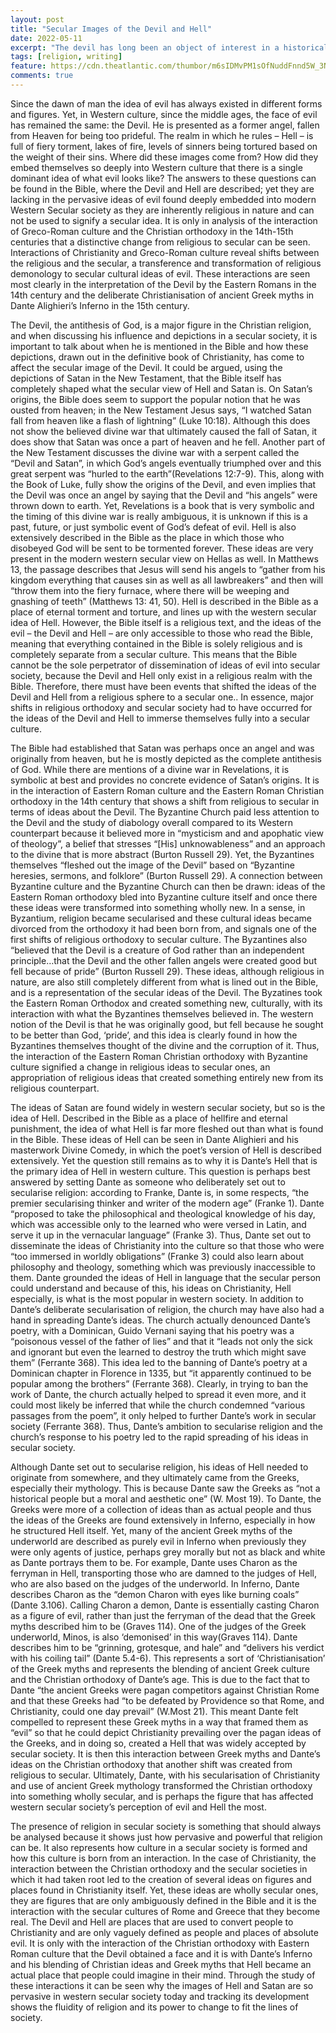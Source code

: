```yaml
---
layout: post
title: "Secular Images of the Devil and Hell"
date: 2022-05-11
excerpt: "The devil has long been an object of interest in a historical and religious sense. How exactly did he come to become so pervasive in secular culture?"
tags: [religion, writing]
feature: https://cdn.theatlantic.com/thumbor/m6sIDMvPM1sOfNuddFnnd5W_3NU=/0x604:960x1144/960x540/media/img/mt/2016/04/bosch-1/original.jpg
comments: true
---
```


Since the dawn of man the idea of evil has always existed in different forms and figures. Yet, in Western culture, since the middle ages, the face of evil has remained the same: the Devil. He is presented as a former angel, fallen from Heaven for being too prideful. The realm in which he rules – Hell – is full of fiery torment, lakes of fire, levels of sinners being tortured based on the weight of their sins. Where did these images come from? How did they embed themselves so deeply into Western culture that there is a single dominant idea of what evil looks like? The answers to these questions can be found in the Bible, where the Devil and Hell are described; yet they are lacking in the pervasive ideas of evil found deeply embedded into modern Western Secular society as they are inherently religious in nature and can not be used to signify a secular idea. It is only in analysis of the interaction of Greco-Roman culture and the Christian orthodoxy in the 14th-15th centuries that a distinctive change from religious to secular can be seen. Interactions of Christianity and Greco-Roman culture reveal shifts between the religious and the secular, a transference and transformation of religious demonology to secular cultural ideas of evil. These interactions are seen most clearly in the interpretation of the Devil by the Eastern Romans in the 14th century and the deliberate Christianisation of ancient Greek myths in Dante Alighieri’s Inferno in the 15th century.

The Devil, the antithesis of God, is a major figure in the Christian religion, and when discussing his influence and depictions in a secular society, it is important to talk about when he is mentioned in the Bible and how these depictions, drawn out in the definitive book of Christianity, has come to affect the secular image of the Devil. It could be argued, using the depictions of Satan in the New Testament, that the Bible itself has completely shaped what the secular view of Hell and Satan is. On Satan’s origins, the Bible does seem to support the popular notion that he was ousted from heaven; in the New Testament Jesus says, “I watched Satan fall from heaven like a flash of lightning” (Luke 10:18). Although this does not show the believed divine war that ultimately caused the fall of Satan, it does show that Satan was once a part of heaven and he fell. Another part of the New Testament discusses the divine war with a serpent called the “Devil and Satan”, in which God’s angels eventually triumphed over and this great serpent was “hurled to the earth”(Revelations 12:7-9). This, along with the Book of Luke, fully show the origins of the Devil, and even implies that the Devil was once an angel by saying that the Devil and “his angels” were thrown down to earth. Yet, Revelations is a book that is very symbolic and the timing of this divine war is really ambiguous, it is unknown if this is a past, future, or just symbolic event of God’s defeat of evil. Hell is also extensively described in the Bible as the place in which those who disobeyed God will be sent to be tormented forever. These ideas are very present in the modern western secular view on Hellas as well. In Matthews 13, the passage describes that Jesus will send his angels to “gather from his kingdom everything that causes sin as well as all lawbreakers” and then will “throw them into the fiery furnace, where there will be weeping and gnashing of teeth” (Matthews 13: 41, 50). Hell is described in the Bible as a place of eternal torment and torture, and lines up with the western secular idea of Hell. However, the Bible itself is a religious text, and the ideas of the evil – the Devil and Hell – are only accessible to those who read the Bible, meaning that everything contained in the Bible is solely religious and is completely separate from a secular culture. This means that the Bible cannot be the sole perpetrator of dissemination of ideas of evil into secular society, because the Devil and Hell only exist in a religious realm with the Bible. Therefore, there must have been events that shifted the ideas of the Devil and Hell from a religious sphere to a secular one.. In essence, major shifts in religious orthodoxy and secular society had to have occurred for the ideas of the Devil and Hell to immerse themselves fully into a secular culture.

The Bible had established that Satan was perhaps once an angel and was originally from heaven, but he is mostly depicted as the complete antithesis of God. While there are mentions of a divine war in Revelations, it is symbolic at best and provides no concrete evidence of Satan’s origins. It is in the interaction of Eastern Roman culture and the Eastern Roman Christian orthodoxy in the 14th century that shows a shift from religious to secular in terms of ideas about the Devil. The Byzantine Church paid less attention to the Devil and the study of diabology overall compared to its Western counterpart because it believed more in “mysticism and and apophatic view of theology”, a belief that stresses “[His] unknowableness” and an approach to the divine that is more abstract (Burton Russell 29). Yet, the Byzantines themselves “fleshed out the image of the Devil” based on “Byzantine heresies, sermons, and folklore” (Burton Russell 29). A connection between Byzantine culture and the Byzantine Church can then be drawn: ideas of the Eastern Roman orthodoxy bled into Byzantine culture itself and once there these ideas were transformed into something wholly new. In a sense, in Byzantium, religion became secularised and these cultural ideas became divorced from the orthodoxy it had been born from, and signals one of the first shifts of religious orthodoxy to secular culture. The Byzantines also “believed that the Devil is a creature of God rather than an independent principle…that the Devil and the other fallen angels were created good but fell because of pride” (Burton Russell 29). These ideas, although religious in nature, are also still completely different from what is lined out in the Bible, and is a representation of the secular ideas of the Devil. The Byzatines took the Eastern Roman Orthodox and created something new, culturally, with its interaction with what the Byzantines themselves believed in. The western notion of the Devil is that he was originally good, but fell because he sought to be better than God, ‘pride’, and this idea is clearly found in how the Byzantines themselves thought of the divine and the corruption of it. Thus, the interaction of the Eastern Roman Christian orthodoxy with Byzantine culture signified a change in religious ideas to secular ones, an appropriation of religious ideas that created something entirely new from its religious counterpart.

The ideas of Satan are found widely in western secular society, but so is the idea of Hell. Described in the Bible as a place of hellfire and eternal punishment, the idea of what Hell is far more fleshed out than what is found in the Bible. These ideas of Hell can be seen in Dante Alighieri and his masterwork Divine Comedy, in which the poet’s version of Hell is described extensively. Yet the question still remains as to why it is Dante’s Hell that is the primary idea of Hell in western culture. This question is perhaps best answered by setting Dante as someone who deliberately set out to secularise religion: according to Franke, Dante is, in some respects, “the premier secularising thinker and writer of the modern age” (Franke 1). Dante “proposed to take the philosophical and theological knowledge of his day, which was accessible only to the learned who were versed in Latin, and serve it up in the vernacular language” (Franke 3). Thus, Dante set out to disseminate the ideas of Christianity into the culture so that those who were “too immersed in worldly obligations” (Franke 3) could also learn about philosophy and theology, something which was previously inaccessible to them. Dante grounded the ideas of Hell in language that the secular person could understand and because of this, his ideas on Christianity, Hell especially, is what is the most popular in western society. In addition to Dante’s deliberate secularisation of religion, the church may have also had a hand in spreading Dante’s ideas. The church actually denounced Dante’s poetry, with a Dominican, Guido Vernani saying that his poetry was a “poisonous vessel of the father of lies” and that it “leads not only the sick and ignorant but even the learned to destroy the truth which might save them” (Ferrante 368). This idea led to the banning of Dante’s poetry at a Dominican chapter in Florence in 1335, but “it apparently continued to be popular among the brothers” (Ferrante 368). Clearly, in trying to ban the work of Dante, the church actually helped to spread it even more, and it could most likely be inferred that while the church condemned “various passages from the poem”, it only helped to further Dante’s work in secular society (Ferrante 368). Thus, Dante’s ambition to secularise religion and the church’s response to his poetry led to the rapid spreading of his ideas in secular society.

Although Dante set out to secularise religion, his ideas of Hell needed to originate from somewhere, and they ultimately came from the Greeks, especially their mythology. This is because Dante saw the Greeks as “not a historical people but a moral and aesthetic one” (W. Most 19). To Dante, the Greeks were more of a collection of ideas than as actual people and thus the ideas of the Greeks are found extensively in Inferno, especially in how he structured Hell itself. Yet, many of the ancient Greek myths of the underworld are described as purely evil in Inferno when previously they were only agents of justice, perhaps grey morally but not as black and white as Dante portrays them to be. For example, Dante uses Charon as the ferryman in Hell, transporting those who are damned to the judges of Hell, who are also based on the judges of the underworld. In Inferno, Dante describes Charon as the “demon Charon with eyes like burning coals” (Dante 3.106). Calling Charon a demon, Dante is essentially casting Charon as a figure of evil, rather than just the ferryman of the dead that the Greek myths described him to be (Graves 114). One of the judges of the Greek underworld, Minos, is also ‘demonised’ in this way(Graves 114). Dante describes him to be “grinning, grotesque, and hale” and “delivers his verdict with his coiling tail” (Dante 5.4-6). This represents a sort of ‘Christianisation’ of the Greek myths and represents the blending of ancient Greek culture and the Christian orthodoxy of Dante’s age. This is due to the fact that to Dante “the ancient Greeks were pagan competitors against Christian Rome and that these Greeks had “to be defeated by Providence so that Rome, and Christianity, could one day prevail” (W.Most 21). This meant Dante felt compelled to represent these Greek myths in a way that framed them as “evil” so that he could depict Christianity prevailing over the pagan ideas of the Greeks, and in doing so, created a Hell that was widely accepted by secular society. It is then this interaction between Greek myths and Dante’s ideas on the Christian orthodoxy that another shift was created from religious to secular. Ultimately, Dante, with his secularisation of Christianity and use of ancient Greek mythology transformed the Christian orthodoxy into something wholly secular, and is perhaps the figure that has affected western secular society’s perception of evil and Hell the most.

The presence of religion in secular society is something that should always be analysed because it shows just how pervasive and powerful that religion can be. It also represents how culture in a secular society is formed and how this culture is born from an interaction. In the case of Christianity, the interaction between the Christian orthodoxy and the secular societies in which it had taken root led to the creation of several ideas on figures and places found in Christianity itself. Yet, these ideas are wholly secular ones, they are figures that are only ambiguously defined in the Bible and it is the interaction with the secular cultures of Rome and Greece that they become real. The Devil and Hell are places that are used to convert people to Christianity and are only vaguely defined as people and places of absolute evil. It is only with the interaction of the Christian orthodoxy with Eastern Roman culture that the Devil obtained a face and it is with Dante’s Inferno and his blending of Christian ideas and Greek myths that Hell became an actual place that people could imagine in their mind. Through the study of these interactions it can be seen why the images of Hell and Satan are so pervasive in western secular society today and tracking its development shows the fluidity of religion and its power to change to fit the lines of society.